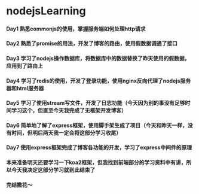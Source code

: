 # nodejsLearning
#### Day1 熟悉commonjs的使用，掌握服务端如何处理http请求
#### Day2 熟悉了promise的用法，开发了博客的路由，使用假数据调通了接口
#### Day3 学习了nodejs操作数据库，将数据库中的数据替换了昨天使用的假数据，应用到了路由上
#### Day4 学习了redis的使用，开发了登录功能，使用nginx反向代理了nodejs服务器和html服务器
#### Day5 学习了使用stream写文件，开发了日志功能（今天因为别的事没有足够时间学习这个，但直至今天我完成了无框架开发博客）
#### Day6 简单地了解了express框架，使用脚手架生成了项目（今天和昨天一样，没有时间，但明后两天我一定会将这部分学习收尾）
#### Day7 使用express框架完成了博客各功能的开发，学习了express中间件的原理
####      本来准备明天还要学习一下koa2框架，但我找到前端部分的学习资料中有讲，所以今天我决定这部分学习就到此结束了
####      完结撒花～
